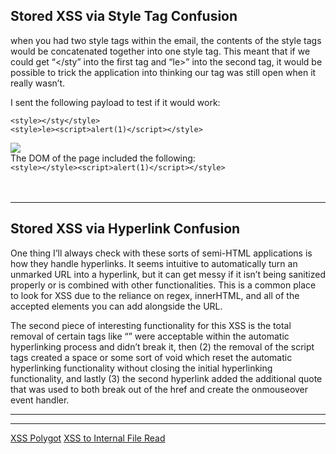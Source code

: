 ## Stored XSS via Style Tag Confusion
when you had two style tags within the email, the contents of the style tags would be concatenated together into one style tag. This meant that if we could get “</sty” into the first tag and “le>” into the second tag, it would be possible to trick the application into thinking our tag was still open when it really wasn’t.

I sent the following payload to test if it would work:
```
<style></sty</style>
<style>le><script>alert(1)</script></style>
```
![](https://secureservercdn.net/198.71.233.197/623.f31.myftpupload.com/wp-content/uploads/2020/08/alert-1.png)<br>
The DOM of the page included the following:<br>
`<style></style><script>alert(1)</script></style>` <br><br><br>
________________________________________________________________________________________________________________________________
## Stored XSS via Hyperlink Confusion
One thing I’ll always check with these sorts of semi-HTML applications is how they handle hyperlinks. It seems intuitive to automatically turn an unmarked URL into a hyperlink, but it can get messy if it isn’t being sanitized properly or is combined with other functionalities. This is a common place to look for XSS due to the reliance on regex, innerHTML, and all of the accepted elements you can add alongside the URL.

The second piece of interesting functionality for this XSS is the total removal of certain tags like “<script>” and “<iframe>”. This one is neat because certain things will rely on characters like space, tabs, and new lines whereas the void left by the removed tag can provide those characters without telling the JavaScript parser. These indifferences allow for attackers to confuse the application and sneak in malicious characters which can invoke XSS.

I played around with both of these functionalities for a while (automatic hyperlinking and the total removal of certain tags) until deciding to combine the two and attempt to see how they behaved together. To my surprise, the following string broke the hyperlinking functionality and confused the DOM:

`https://www.domain.com/abc#<script></script>https://domain.com/abc`

After sending the above by itself within an email, the content was parsed to the following:

`<a href="https://www.domain.com/abc#<a href=" https:="" www.domain.com="" abc="&quot;" rel="noopener noreferrer">https://www.domain.com/abc</a>`

This was very interesting to see initially, but exploiting it would be a bit harder. It is easy to define the attributes within the tag (e.g. src, onmouseover, onclick, etc.) but providing the values would be difficult as we still had to match the URL regex so it wouldn’t escape the automatic hyperlinking functionality. The payload that eventually worked without sending single quotes, double quotes, parenthesis, spaces, or backticks was the following:

`https://www.icloud.com/mail/#<script></script>https://www.icloud.com/onmouseover=location=/javascript:alert%28document.domain%29/.source;//`

The payload produced this in the DOM:

`<a href="https://www.icloud.com/mail#<a href=" https:="" www.icloud.com="" onmouseover="location=/javascript:alert%28document.domain%29/.source;//&quot;">https://www.icloud.com/onmouseover=location=/javascript:alert%28document.domain%29/.source;//</a>`

And gave us this beautiful alert prompt:

![](https://secureservercdn.net/198.71.233.197/623.f31.myftpupload.com/wp-content/uploads/2020/08/2nd_xss.png)

This payload was from a CTF solution by @Blaklis_. I had originally thought it might be an unexploitable XSS, but there seems to always be a solution somewhere for edge case XSS.

`?age=19;location=/javascript:alert%25281%2529/.source; :>`

*My best explanation here is that (1) when loading the initial URL the characters within the “<script></script>” were acceptable within the automatic hyperlinking process and didn’t break it, then (2) the removal of the script tags created a space or some sort of void which reset the automatic hyperlinking functionality without closing the initial hyperlinking functionality, and lastly (3) the second hyperlink added the additional quote that was used to both break out of the href and create the onmouseover event handler.*

___________________________________________________________________________________________________
___________________________________________________________________________________________________
[XSS Polygot](https://github.com/0xsobky/HackVault/wiki/Unleashing-an-Ultimate-XSS-Polyglot)
[XSS to Internal File Read](https://blog.dixitaditya.com/leveraging-xss-to-read-internal-files/)
